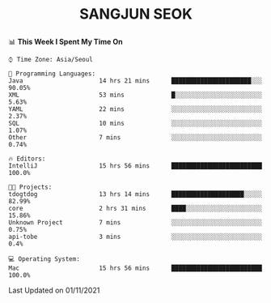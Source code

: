 <h1>
 <p align="center">
   SANGJUN SEOK
 </p>
</h1>

<!--START_SECTION:waka-->
📊 **This Week I Spent My Time On** 

```text
⌚︎ Time Zone: Asia/Seoul

💬 Programming Languages: 
Java                     14 hrs 21 mins      ██████████████████████░░░   90.05% 
XML                      53 mins             █░░░░░░░░░░░░░░░░░░░░░░░░   5.63% 
YAML                     22 mins             ░░░░░░░░░░░░░░░░░░░░░░░░░   2.37% 
SQL                      10 mins             ░░░░░░░░░░░░░░░░░░░░░░░░░   1.07% 
Other                    7 mins              ░░░░░░░░░░░░░░░░░░░░░░░░░   0.74%

🔥 Editors: 
IntelliJ                 15 hrs 56 mins      █████████████████████████   100.0%

🐱‍💻 Projects: 
tdogtdog                 13 hrs 14 mins      ████████████████████░░░░░   82.99% 
core                     2 hrs 31 mins       ████░░░░░░░░░░░░░░░░░░░░░   15.86% 
Unknown Project          7 mins              ░░░░░░░░░░░░░░░░░░░░░░░░░   0.75% 
api-tobe                 3 mins              ░░░░░░░░░░░░░░░░░░░░░░░░░   0.4%

💻 Operating System: 
Mac                      15 hrs 56 mins      █████████████████████████   100.0%

```


 Last Updated on 01/11/2021
<!--END_SECTION:waka-->
